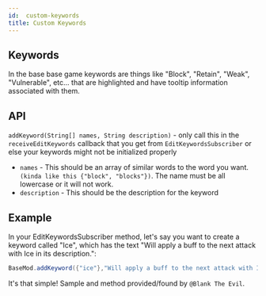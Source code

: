 ```yaml
---
id:  custom-keywords
title: Custom Keywords
---
```


## Keywords
In the base base game keywords are things like "Block", "Retain", "Weak", "Vulnerable", etc... that are highlighted and have tooltip information associated with them.

## API
`addKeyword(String[] names, String description)` - only call this in the `receiveEditKeywords` callback that you get from `EditKeywordsSubscriber` or else your keywords might not be initialized properly

* `names` - This should be an array of similar words to the word you want. `(kinda like this {"block", "blocks"})`. The name must be all lowercase or it will not work.
* `description` - This should be the description for the keyword

## Example
In your EditKeywordsSubscriber method, let's say you want to create a keyword called "Ice", which has the text "Will apply a buff to the next attack with Ice in its description.":

```java
BaseMod.addKeyword({"ice"},"Will apply a buff to the next attack with Ice in its description.");
```

It's that simple! Sample and method provided/found by `@Blank The Evil`.